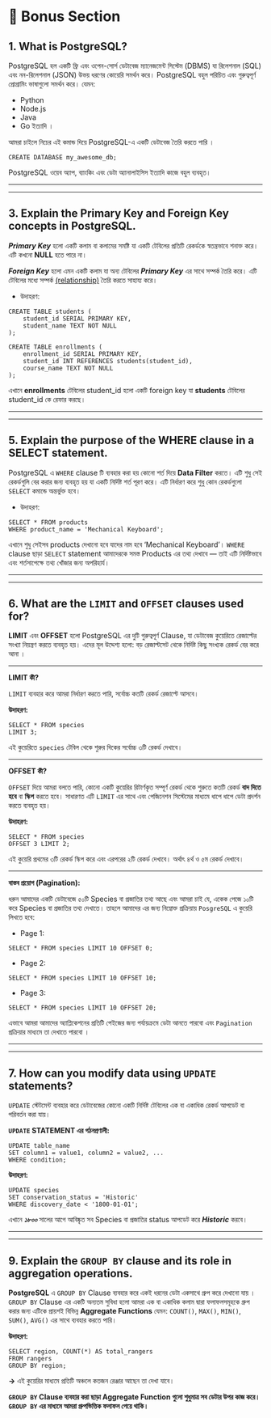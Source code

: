 # 📂 Bonus Section

## 1. What is PostgreSQL?

PostgreSQL হল একটি ফ্রি এবং ওপেন-সোর্স ডেটাবেজ ম্যানেজমেন্ট সিস্টেম (DBMS) যা রিলেশনাল (SQL) এবং নন-রিলেশনাল (JSON) উভয় ধরণের কোয়েরি সমর্থন করে।
PostgreSQL বহুল পরিচিত এবং গুরুত্বপূর্ণ প্রোগ্রামিং ভাষাগুলো সমর্থন করে। যেমন:

- Python
- Node.js
- Java
- Go
  ইত্যাদি ।

আমরা চাইলে নিচের এই কমান্ড দিয়ে PostgreSQL-এ একটি ডেটাবেজ তৈরি করতে পারি ।

```postgreSQL
CREATE DATABASE my_awesome_db;
```

PostgreSQL ওয়েব অ্যাপ, ব্যাংকিং এবং ডেটা অ্যানালাইসিস ইত্যাদি কাজে বহুল ব্যবহৃত।

---

---

## 3. Explain the Primary Key and Foreign Key concepts in PostgreSQL.

**_Primary Key_** হলো একটি কলাম বা কলামের সমষ্টি যা একটি টেবিলের প্রতিটি রেকর্ডকে স্বতন্ত্রভাবে শনাক্ত করে। এটি কখনো **NULL** হতে পারে না।

**_Foreign Key_** হলো এমন একটি কলাম যা অন্য টেবিলের **_Primary Key_** এর সাথে সম্পর্ক তৈরি করে। এটি টেবিলের মধ্যে সম্পর্ক <u>(relationship)</u> তৈরি করতে সাহায্য করে।

- উদাহরণ:

```postgreSQL
CREATE TABLE students (
    student_id SERIAL PRIMARY KEY,
    student_name TEXT NOT NULL
);

CREATE TABLE enrollments (
    enrollment_id SERIAL PRIMARY KEY,
    student_id INT REFERENCES students(student_id),
    course_name TEXT NOT NULL
);
```

এখানে **enrollments** টেবিলের student_id হলো একটি foreign key যা **students** টেবিলের student_id কে রেফার করছে।

---

---

## 5. Explain the purpose of the WHERE clause in a SELECT statement.

PostgreSQL এ `WHERE` clause টি ব্যবহার করা হয় কোনো শর্ত দিয়ে **Data Filter** করতে। এটি শুধু সেই রেকর্ডগুলি বের করার জন্য ব্যবহৃত হয় যা একটি নির্দিষ্ট শর্ত পূরণ করে। এটি নির্ধারণ করে শুধু কোন রেকর্ডগুলো `SELECT` কমান্ডে অন্তর্ভুক্ত হবে।

- উদাহরণ:

```postgreSQL
SELECT * FROM products
WHERE product_name = 'Mechanical Keyboard';
```

এখানে শুধু সেইসব products দেখানো হবে যাদের নাম হবে ‘Mechanical Keyboard’। `WHERE` clause ছাড়া `SELECT` statement আমাদেরকে সমস্ত Products এর তথ্য দেখাবে — তাই এটি নির্দিষ্টভাবে এবং শর্তসাপেক্ষে তথ্য খোঁজার জন্য অপরিহার্য।

---

---

## 6. What are the `LIMIT` and `OFFSET` clauses used for?

**LIMIT** এবং **OFFSET** হলো PostgreSQL এর দুটি গুরুত্বপূর্ণ Clause, যা ডেটাবেজ কুয়েরিতে রেজাল্টের সংখ্যা নিয়ন্ত্রণ করতে ব্যবহৃত হয়। এদের মূল উদ্দেশ্য হলো: বড় রেজাল্টসেট থেকে নির্দিষ্ট কিছু সংখ্যক রেকর্ড বের করে আনা ।

---

**LIMIT কী?**

`LIMIT` ব্যবহার করে আমরা নির্ধারণ করতে পারি, সর্বোচ্চ কতটি রেকর্ড রেজাল্টে আসবে।

**উদাহরণ:**

```postgreSQL
SELECT * FROM species
LIMIT 3;
```

এই কুয়েরিতে `species` টেবিল থেকে শুরুর দিকের সর্বোচ্চ ৩টি রেকর্ড দেখাবে।

---

**OFFSET কী?**

`OFFSET` দিয়ে আমরা বলতে পারি, কোনো একটি কুয়েরির রিটার্ণকৃত সম্পূর্ণ রেকর্ড থেকে শুরুতে কতটি রেকর্ড **বাদ দিতে হবে** বা **স্কিপ** করতে হবে। সাধারণত এটি `LIMIT` এর সাথে এবং পেজিনেশন সিস্টেমের মাধ্যমে ধাপে ধাপে ডেটা প্রদর্শন করতে ব্যবহৃত হয়।

**উদাহরণ:**

```postgreSQL
SELECT * FROM species
OFFSET 3 LIMIT 2;
```

এই কুয়েরি প্রথমের ৩টি রেকর্ড স্কিপ করে এবং এরপরের ২টি রেকর্ড দেখাবে। অর্থাৎ ৪র্থ ও ৫ম রেকর্ড দেখাবে।

---

**বাস্তব প্রয়োগ (Pagination):**

ধরুন আমাদের একটি ডেটাবেজে ৫০টি Species বা প্রজাতির তথ্য আছে এবং আমরা চাই যে, একেক পেজে ১০টি করে Species বা প্রজাতির তথ্য দেখাতে। তাহলে আমাদের এর জন্য নিম্নোক্ত প্রক্রিয়ায় `PosgreSQL` এ কুয়েরি লিখতে হবে:

- Page 1:

```postgreSQL
SELECT * FROM species LIMIT 10 OFFSET 0;
```

- Page 2:

```postgreSQL
SELECT * FROM species LIMIT 10 OFFSET 10;
```

- Page 3:

```postgreSQL
SELECT * FROM species LIMIT 10 OFFSET 20;
```

এভাবে আমরা আমাদের অ্যাপ্লিকেশনের প্রতিটি পেইজের জন্য পর্যায়ক্রমে ডেটা আনতে পারবো এবং `Pagination` প্রক্রিয়ার মাধ্যমে তা দেখাতে পারবো ।

---

---

## 7. How can you modify data using `UPDATE` statements?

`UPDATE` স্টেটমেন্ট ব্যবহার করে ডেটাবেজের কোনো একটি নির্দিষ্ট টেবিলের এক বা একাধিক রেকর্ড আপডেট বা পরিবর্তন করা যায়।

**`UPDATE` STATEMENT এর গঠনপ্রণালী:**

```postgreSQL
UPDATE table_name
SET column1 = value1, column2 = value2, ...
WHERE condition;
```

**উদাহরণ:**

```postgreSQL
UPDATE species
SET conservation_status = 'Historic'
WHERE discovery_date < '1800-01-01';
```

এখানে **_১৮০০_** সালের আগে আবিষ্কৃত সব Species বা প্রজাতির status আপডেট করে **_Historic_** করবে।

---

---

## 9. Explain the `GROUP BY` clause and its role in aggregation operations.

**PostgreSQL** এ `GROUP BY` Clause ব্যবহার করে একই ধরনের ডেটা একসাথে গ্রুপ করে দেখানো যায় । `GROUP BY` Clause এর একটি অন্যতম সুবিধা হলো আমরা এক বা একাধিক কলাম দ্বারা ফলাফলসমূহকে গ্রুপ করার জন্য এটিকে প্রায়শই বিভিন্ন **Aggregate Functions** যেমন: `COUNT()`, `MAX()`, `MIN()`, `SUM()`, `AVG()` এর সাথে ব্যবহার করতে পারি।

**উদাহরণ:**

```postgreSQL
SELECT region, COUNT(*) AS total_rangers
FROM rangers
GROUP BY region;
```

**&rarr;** এই কুয়েরির মাধ্যমে প্রতিটি অঞ্চলে কতজন রেঞ্জার আছেন তা দেখা যাবে।

**`GROUP BY` Clause ব্যবহার করা ছাড়া Aggregate Function গুলো শুধুমাত্র সব ডেটার উপর কাজ করে। `GROUP BY` এর মাধ্যমে আমরা গ্রুপভিত্তিক ফলাফল পেয়ে থাকি।**
